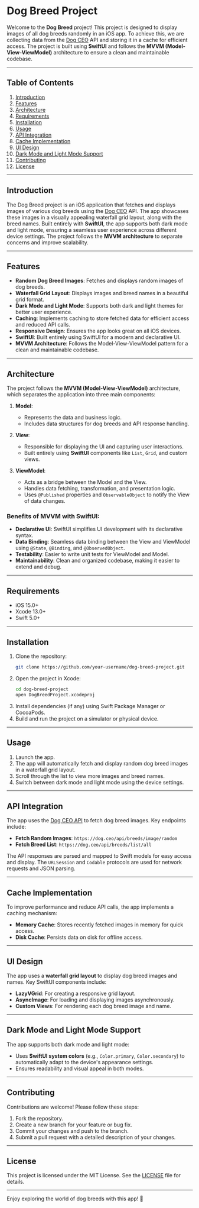 # Dog Breed Project

Welcome to the **Dog Breed** project! This project is designed to display images of all dog breeds randomly in an iOS app. To achieve this, we are collecting data from the [Dog CEO](https://dog.ceo/dog-api/) API and storing it in a cache for efficient access. The project is built using **SwiftUI** and follows the **MVVM (Model-View-ViewModel)** architecture to ensure a clean and maintainable codebase.

---

## Table of Contents
1. [Introduction](#introduction)
2. [Features](#features)
3. [Architecture](#architecture)
4. [Requirements](#requirements)
5. [Installation](#installation)
6. [Usage](#usage)
7. [API Integration](#api-integration)
8. [Cache Implementation](#cache-implementation)
9. [UI Design](#ui-design)
10. [Dark Mode and Light Mode Support](#dark-mode-and-light-mode-support)
11. [Contributing](#contributing)
12. [License](#license)

---

## Introduction
The Dog Breed project is an iOS application that fetches and displays images of various dog breeds using the [Dog CEO](https://dog.ceo/dog-api/) API. The app showcases these images in a visually appealing waterfall grid layout, along with the breed names. Built entirely with **SwiftUI**, the app supports both dark mode and light mode, ensuring a seamless user experience across different device settings. The project follows the **MVVM architecture** to separate concerns and improve scalability.

---

## Features
- **Random Dog Breed Images**: Fetches and displays random images of dog breeds.
- **Waterfall Grid Layout**: Displays images and breed names in a beautiful grid format.
- **Dark Mode and Light Mode**: Supports both dark and light themes for better user experience.
- **Caching**: Implements caching to store fetched data for efficient access and reduced API calls.
- **Responsive Design**: Ensures the app looks great on all iOS devices.
- **SwiftUI**: Built entirely using SwiftUI for a modern and declarative UI.
- **MVVM Architecture**: Follows the Model-View-ViewModel pattern for a clean and maintainable codebase.

---

## Architecture
The project follows the **MVVM (Model-View-ViewModel)** architecture, which separates the application into three main components:

1. **Model**:
   - Represents the data and business logic.
   - Includes data structures for dog breeds and API response handling.

2. **View**:
   - Responsible for displaying the UI and capturing user interactions.
   - Built entirely using **SwiftUI** components like `List`, `Grid`, and custom views.

3. **ViewModel**:
   - Acts as a bridge between the Model and the View.
   - Handles data fetching, transformation, and presentation logic.
   - Uses `@Published` properties and `ObservableObject` to notify the View of data changes.

### Benefits of MVVM with SwiftUI:
- **Declarative UI**: SwiftUI simplifies UI development with its declarative syntax.
- **Data Binding**: Seamless data binding between the View and ViewModel using `@State`, `@Binding`, and `@ObservedObject`.
- **Testability**: Easier to write unit tests for ViewModel and Model.
- **Maintainability**: Clean and organized codebase, making it easier to extend and debug.

---

## Requirements
- iOS 15.0+
- Xcode 13.0+
- Swift 5.0+

---

## Installation
1. Clone the repository:
   ```bash
   git clone https://github.com/your-username/dog-breed-project.git
   ```
2. Open the project in Xcode:
   ```bash
   cd dog-breed-project
   open DogBreedProject.xcodeproj
   ```
3. Install dependencies (if any) using Swift Package Manager or CocoaPods.
4. Build and run the project on a simulator or physical device.

---

## Usage
1. Launch the app.
2. The app will automatically fetch and display random dog breed images in a waterfall grid layout.
3. Scroll through the list to view more images and breed names.
4. Switch between dark mode and light mode using the device settings.

---

## API Integration
The app uses the [Dog CEO API](https://dog.ceo/dog-api/) to fetch dog breed images. Key endpoints include:
- **Fetch Random Images**: `https://dog.ceo/api/breeds/image/random`
- **Fetch Breed List**: `https://dog.ceo/api/breeds/list/all`

The API responses are parsed and mapped to Swift models for easy access and display. The `URLSession` and `Codable` protocols are used for network requests and JSON parsing.

---

## Cache Implementation
To improve performance and reduce API calls, the app implements a caching mechanism:
- **Memory Cache**: Stores recently fetched images in memory for quick access.
- **Disk Cache**: Persists data on disk for offline access.

---

## UI Design
The app uses a **waterfall grid layout** to display dog breed images and names. Key SwiftUI components include:
- **LazyVGrid**: For creating a responsive grid layout.
- **AsyncImage**: For loading and displaying images asynchronously.
- **Custom Views**: For rendering each dog breed image and name.

---

## Dark Mode and Light Mode Support
The app supports both dark mode and light mode:
- Uses **SwiftUI system colors** (e.g., `Color.primary`, `Color.secondary`) to automatically adapt to the device's appearance settings.
- Ensures readability and visual appeal in both modes.

---

## Contributing
Contributions are welcome! Please follow these steps:
1. Fork the repository.
2. Create a new branch for your feature or bug fix.
3. Commit your changes and push to the branch.
4. Submit a pull request with a detailed description of your changes.

---

## License
This project is licensed under the MIT License. See the [LICENSE](LICENSE) file for details.

--- 

Enjoy exploring the world of dog breeds with this app! 🐶
